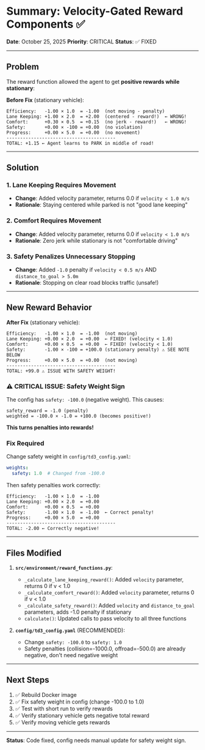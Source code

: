 # Summary: Velocity-Gated Reward Components ✅

**Date**: October 25, 2025
**Priority**: CRITICAL
**Status**: ✅ FIXED

---

## Problem

The reward function allowed the agent to get **positive rewards while stationary**:

**Before Fix** (stationary vehicle):
```
Efficiency:   -1.00 × 1.0  = -1.00  (not moving - penalty)
Lane Keeping: +1.00 × 2.0  = +2.00  (centered - reward!)  ← WRONG!
Comfort:      +0.30 × 0.5  = +0.15  (no jerk - reward!)   ← WRONG!
Safety:       +0.00 × -100 = +0.00  (no violation)
Progress:     +0.00 × 5.0  = +0.00  (no movement)
----------------------------------------
TOTAL: +1.15 ← Agent learns to PARK in middle of road!
```

---

## Solution

### 1. Lane Keeping Requires Movement
- **Change**: Added velocity parameter, returns 0.0 if `velocity < 1.0 m/s`
- **Rationale**: Staying centered while parked is not "good lane keeping"

### 2. Comfort Requires Movement
- **Change**: Added velocity parameter, returns 0.0 if `velocity < 1.0 m/s`
- **Rationale**: Zero jerk while stationary is not "comfortable driving"

### 3. Safety Penalizes Unnecessary Stopping
- **Change**: Added `-1.0` penalty if `velocity < 0.5 m/s` AND `distance_to_goal > 5.0m`
- **Rationale**: Stopping on clear road blocks traffic (unsafe!)

---

## New Reward Behavior

**After Fix** (stationary vehicle):
```
Efficiency:   -1.00 × 1.0  = -1.00  (not moving)
Lane Keeping: +0.00 × 2.0  = +0.00  ← FIXED! (velocity < 1.0)
Comfort:      +0.00 × 0.5  = +0.00  ← FIXED! (velocity < 1.0)
Safety:       -1.00 × -100 = +100.0 (stationary penalty) ⚠️ SEE NOTE BELOW
Progress:     +0.00 × 5.0  = +0.00  (not moving)
----------------------------------------
TOTAL: +99.0 ⚠️ ISSUE WITH SAFETY WEIGHT!
```

### ⚠️ CRITICAL ISSUE: Safety Weight Sign

The config has `safety: -100.0` (negative weight). This causes:
```
safety_reward = -1.0 (penalty)
weighted = -100.0 × -1.0 = +100.0 (becomes positive!)
```

**This turns penalties into rewards!**

### Fix Required

Change safety weight in `config/td3_config.yaml`:

```yaml
weights:
  safety: 1.0  # Changed from -100.0
```

Then safety penalties work correctly:
```
Efficiency:   -1.00 × 1.0  = -1.00
Lane Keeping: +0.00 × 2.0  = +0.00
Comfort:      +0.00 × 0.5  = +0.00
Safety:       -1.00 × 1.0  = -1.00  ← Correct penalty!
Progress:     +0.00 × 5.0  = +0.00
----------------------------------------
TOTAL: -2.00 ← Correctly negative!
```

---

## Files Modified

1. **`src/environment/reward_functions.py`**:
   - `_calculate_lane_keeping_reward()`: Added `velocity` parameter, returns 0 if v < 1.0
   - `_calculate_comfort_reward()`: Added `velocity` parameter, returns 0 if v < 1.0
   - `_calculate_safety_reward()`: Added `velocity` and `distance_to_goal` parameters, adds -1.0 penalty if stationary
   - `calculate()`: Updated calls to pass velocity to all three functions

2. **`config/td3_config.yaml`** (RECOMMENDED):
   - Change `safety: -100.0` to `safety: 1.0`
   - Safety penalties (collision=-1000.0, offroad=-500.0) are already negative, don't need negative weight

---

## Next Steps

1. ✅ Rebuild Docker image
2. ✅ Fix safety weight in config (change -100.0 to 1.0)
3. ✅ Test with short run to verify rewards
4. ✅ Verify stationary vehicle gets negative total reward
5. ✅ Verify moving vehicle gets rewards

---

**Status**: Code fixed, config needs manual update for safety weight sign.
